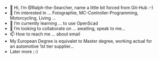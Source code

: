 - 👋 Hi, I’m @Ralph-the-Searcher, name a little bit forced from Git-Hub :-)
- 👀 I’m interested in ... Fotographie, MC-Controller-Programming, Motorcycling, Living ...
- 🌱 I’m currently learning ... to use OpenScad
- 💞️ I’m looking to collaborate on ... awaiting, speak to me...
- 📫 How to reach me ... about email
- My European Degree is equivalet to Master degree, working actual for an automotive 1st tier supplier...
- Later more ;-)

<!---
Ralph-the-Searcher/Ralph-the-Searcher is a ✨ special ✨ repository because its `README.md` (this file) appears on your GitHub profile.
You can click the Preview link to take a look at your changes.
--->
